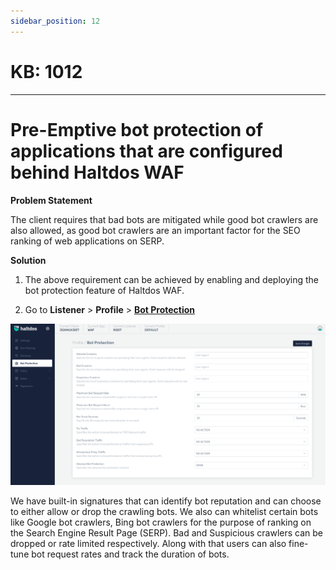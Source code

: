 ```yaml
---
sidebar_position: 12
---
```


# KB: 1012
-----------

# Pre-Emptive bot protection of applications that are configured behind Haltdos WAF

**Problem Statement**

The client requires that bad bots are mitigated while good bot crawlers are also allowed, as good bot crawlers are an important factor for the SEO ranking of web applications on SERP.

**Solution**

1. The above requirement can be achieved by enabling and deploying the bot protection feature of Haltdos WAF.

2. Go to **Listener** > **Profile** > [**Bot Protection**](docs/waf/listener/profiles/bot.md)

![kb:1012](/img/waf/kb/v2/bot_kb_1012_1.png)

We have built-in signatures that can identify bot reputation and can choose to either allow or drop the crawling bots. We also can whitelist certain bots like Google bot crawlers, Bing bot crawlers for the purpose of ranking on the Search Engine Result Page (SERP).
Bad and Suspicious crawlers can be dropped or rate limited respectively. Along with that users can also fine-tune bot request rates and track the duration of bots. 